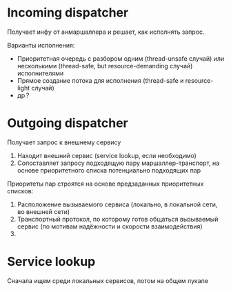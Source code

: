 # Incoming dispatcher

Получает инфу от анмаршаллера и решает, как исполнять запрос.

Варианты исполнения:

* Приоритетная очередь с разбором одним (thread-unsafe случай) или несколькими (thread-safe, but resource-demanding
  случай) исполнителями
* Прямое создание потока для исполнения (thread-safe и resource-light случай)
* др.?

# Outgoing dispatcher

Получает запрос к внешнему сервису

1. Находит внешний сервис (service lookup, если необходимо)
2. Сопоставляет запросу подходящую пару маршаллер-транспорт, на основе приоритетного списка потенциально подходящих пар

Приоритеты пар строятся на основе предзаданных приоритетных списков:

1. Расположение вызываемого сервиса (локально, в локальной сети, во внешней сети)
2. Транспортный протокол, по которому готов общаться вызываемый сервис (по мотивам надёжности и скорости взаимодействия)
3.

# Service lookup

Сначала ищем среди локальных сервисов, потом на общем лукапе